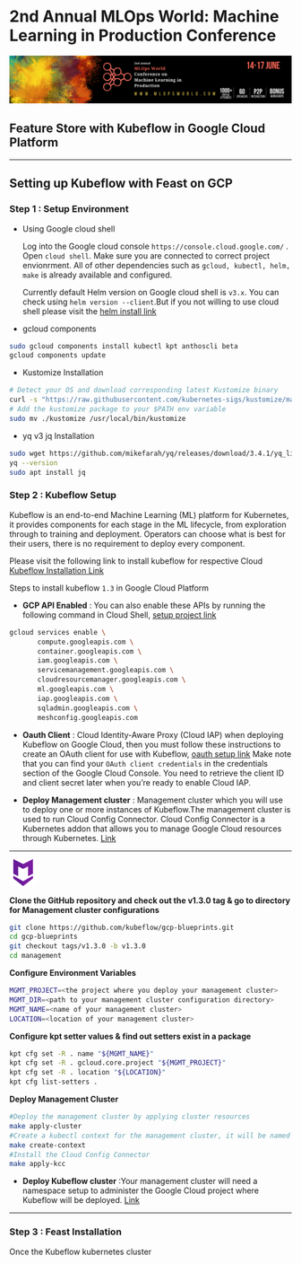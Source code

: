 # 2nd Annual MLOps World: Machine Learning in Production Conference

![](image.png)


## Feature Store with Kubeflow in Google Cloud Platform

---

##  Setting up Kubeflow with Feast on GCP

### Step 1 : Setup Environment

- Using Google cloud shell
    
    Log into the Google cloud console `https://console.cloud.google.com/` . Open `cloud shell`. Make sure you are connected to correct project envionrment. All of other dependencies such as `gcloud, kubectl, helm, make` is already available and configured.
    
    Currently default Helm version on Google cloud shell is `v3.x`. You can check using `helm version --client`.But if you not willing to use cloud shell please visit the [helm install link](https://helm.sh/docs/intro/install/)
    
    
 - gcloud components
 
```bash
sudo gcloud components install kubectl kpt anthoscli beta
gcloud components update
```
- Kustomize Installation

```bash
# Detect your OS and download corresponding latest Kustomize binary
curl -s "https://raw.githubusercontent.com/kubernetes-sigs/kustomize/master/hack/install_kustomize.sh"  | bash
# Add the kustomize package to your $PATH env variable
sudo mv ./kustomize /usr/local/bin/kustomize
```
- yq v3 jq Installation

```bash
sudo wget https://github.com/mikefarah/yq/releases/download/3.4.1/yq_linux_amd64 -O /usr/bin/yq && sudo chmod +x /usr/bin/yq
yq --version
sudo apt install jq
```
    
### Step 2 : Kubeflow Setup

Kubeflow is an end-to-end Machine Learning (ML) platform for Kubernetes, it provides components for each stage in the ML lifecycle, from exploration through to training and deployment. Operators can choose what is best for their users, there is no requirement to deploy every component. 
  
Please visit the following link to install kubeflow  for respective Cloud [Kubeflow Installation Link](https://www.kubeflow.org/docs/started/installing-kubeflow/)

Steps to install kubeflow `1.3` in Google Cloud Platform
   - **GCP API Enabled** : You can also enable these APIs by running the following command in Cloud Shell, [setup project link](https://www.kubeflow.org/docs/distributions/gke/deploy/project-setup/)
   
   ```bash
   gcloud services enable \
          compute.googleapis.com \
          container.googleapis.com \
          iam.googleapis.com \
          servicemanagement.googleapis.com \
          cloudresourcemanager.googleapis.com \
          ml.googleapis.com \
          iap.googleapis.com \
          sqladmin.googleapis.com \
          meshconfig.googleapis.com 
  ```
  - **Oauth Client** :  Cloud Identity-Aware Proxy (Cloud IAP) when deploying Kubeflow on Google Cloud, then you must follow these instructions to create an OAuth client for use with Kubeflow, [oauth setup link](https://www.kubeflow.org/docs/distributions/gke/deploy/oauth-setup/)
  Make note that you can find your `OAuth client credentials` in the credentials section of the Google Cloud Console. You need to retrieve the client ID and client secret later when you’re ready to enable Cloud IAP.

 - **Deploy Management cluster** : Management cluster which you will use to deploy one or more instances of Kubeflow.The management cluster is used to run Cloud Config Connector. Cloud Config Connector is a Kubernetes addon that allows you to manage Google Cloud resources through Kubernetes. [Link](https://www.kubeflow.org/docs/distributions/gke/deploy/management-setup/)
---
![alt text](https://github.com/adam-p/markdown-here/raw/master/src/common/images/icon48.png "Logo Title Text 1")

**Clone the GitHub repository and check out the v1.3.0 tag & go to directory for Management cluster configurations** 
 ```bash
 git clone https://github.com/kubeflow/gcp-blueprints.git 
 cd gcp-blueprints
 git checkout tags/v1.3.0 -b v1.3.0
 cd management
 ```
**Configure Environment Variables**
 ```bash
MGMT_PROJECT=<the project where you deploy your management cluster>
MGMT_DIR=<path to your management cluster configuration directory>
MGMT_NAME=<name of your management cluster>
LOCATION=<location of your management cluster>
```
**Configure kpt setter values & find out setters exist in a package**
```bash
kpt cfg set -R . name "${MGMT_NAME}"
kpt cfg set -R . gcloud.core.project "${MGMT_PROJECT}"
kpt cfg set -R . location "${LOCATION}"
kpt cfg list-setters .
```
**Deploy Management Cluster**
```bash
#Deploy the management cluster by applying cluster resources
make apply-cluster
#Create a kubectl context for the management cluster, it will be named ${MGMT_NAME}
make create-context
#Install the Cloud Config Connector
make apply-kcc
```
- **Deploy Kubeflow cluster** :Your management cluster will need a namespace setup to administer the Google Cloud project where Kubeflow will be deployed. [Link](https://www.kubeflow.org/docs/distributions/gke/deploy/deploy-cli/)

---

  
  
  

### Step 3 : Feast Installation

Once the Kubeflow kubernetes cluster

